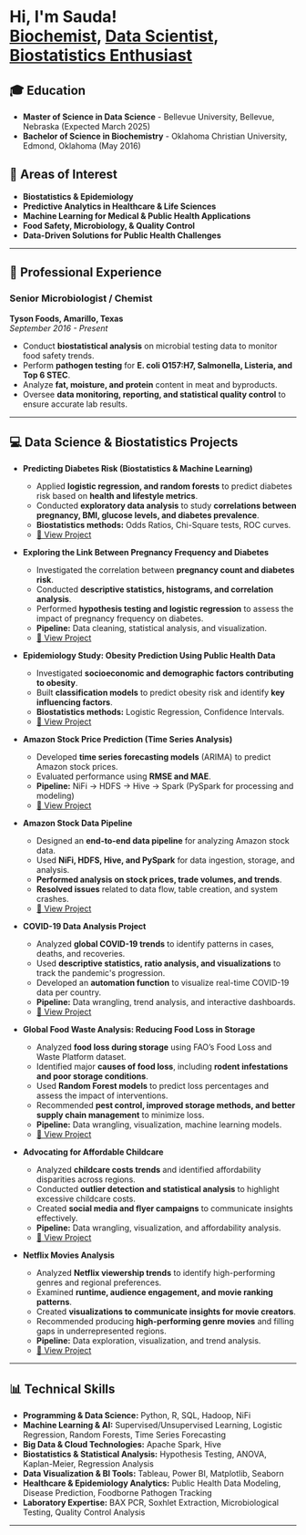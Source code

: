 <h1>Hi, I'm Sauda! <br/><a href="https://github.com/yourgithub">Biochemist</a>, <a href="https://www.linkedin.com/in/yourlinkedin/">Data Scientist</a>, <a href="https://ellessboutique.com">Biostatistics Enthusiast</a></h1>

## 🎓 Education
- **Master of Science in Data Science** - Bellevue University, Bellevue, Nebraska (Expected March 2025)
- **Bachelor of Science in Biochemistry** - Oklahoma Christian University, Edmond, Oklahoma (May 2016)

## 🔬 Areas of Interest
- **Biostatistics & Epidemiology**
- **Predictive Analytics in Healthcare & Life Sciences**
- **Machine Learning for Medical & Public Health Applications**
- **Food Safety, Microbiology, & Quality Control**
- **Data-Driven Solutions for Public Health Challenges**

---

## 🏢 Professional Experience

### **Senior Microbiologist / Chemist**  
**Tyson Foods, Amarillo, Texas**  
*September 2016 - Present*  
- Conduct **biostatistical analysis** on microbial testing data to monitor food safety trends.
- Perform **pathogen testing** for **E. coli O157:H7, Salmonella, Listeria, and Top 6 STEC**.
- Analyze **fat, moisture, and protein** content in meat and byproducts.
- Oversee **data monitoring, reporting, and statistical quality control** to ensure accurate lab results.

---

## 💻 Data Science & Biostatistics Projects

- **Predicting Diabetes Risk (Biostatistics & Machine Learning)**  
  - Applied **logistic regression, and random forests** to predict diabetes risk based on **health and lifestyle metrics**.
  - Conducted **exploratory data analysis** to study **correlations between pregnancy, BMI, glucose levels, and diabetes prevalence**.
  - **Biostatistics methods:** Odds Ratios, Chi-Square tests, ROC curves.
  - [🔗 View Project](https://github.com/saudahaywood/8.-Predicting-Diabetes-Using-Medical-Records-Data)

- **Exploring the Link Between Pregnancy Frequency and Diabetes**  
  - Investigated the correlation between **pregnancy count and diabetes risk**.
  - Conducted **descriptive statistics, histograms, and correlation analysis**.
  - Performed **hypothesis testing and logistic regression** to assess the impact of pregnancy frequency on diabetes.
  - **Pipeline:** Data cleaning, statistical analysis, and visualization.
  - [🔗 View Project](https://github.com/saudahaywood/9.-Link-Between-Pregnancy-Frequency-and-Diabetes.pdf)

- **Epidemiology Study: Obesity Prediction Using Public Health Data**  
  - Investigated **socioeconomic and demographic factors contributing to obesity**.
  - Built **classification models** to predict obesity risk and identify **key influencing factors**.
  - **Biostatistics methods:** Logistic Regression, Confidence Intervals.
  - [🔗 View Project](https://github.com/saudahaywood/Predicting-the-Development-of-Obesity-Based-on-Lifestyle)

- **Amazon Stock Price Prediction (Time Series Analysis)**  
  - Developed **time series forecasting models** (ARIMA) to predict Amazon stock prices.
  - Evaluated performance using **RMSE and MAE**.
  - **Pipeline:** NiFi → HDFS → Hive → Spark (PySpark for processing and modeling)
  - [🔗 View Project](https://github.com/saudahaywood/-Forecasting-Amazon-Stocks-Prices)

- **Amazon Stock Data Pipeline**  
  - Designed an **end-to-end data pipeline** for analyzing Amazon stock data.
  - Used **NiFi, HDFS, Hive, and PySpark** for data ingestion, storage, and analysis.
  - **Performed analysis on stock prices, trade volumes, and trends**.
  - **Resolved issues** related to data flow, table creation, and system crashes.
  - [🔗 View Project](https://github.com/saudahaywood/Amazon-Stock-Data-Pipeline-)

- **COVID-19 Data Analysis Project**  
  - Analyzed **global COVID-19 trends** to identify patterns in cases, deaths, and recoveries.
  - Used **descriptive statistics, ratio analysis, and visualizations** to track the pandemic's progression.
  - Developed an **automation function** to visualize real-time COVID-19 data per country.
  - **Pipeline:** Data wrangling, trend analysis, and interactive dashboards.
  - [🔗 View Project](https://github.com/saudahaywood/Covid-19-Data-Analysis)

- **Global Food Waste Analysis: Reducing Food Loss in Storage**  
  - Analyzed **food loss during storage** using FAO’s Food Loss and Waste Platform dataset.
  - Identified major **causes of food loss**, including **rodent infestations and poor storage conditions**.
  - Used **Random Forest models** to predict loss percentages and assess the impact of interventions.
  - Recommended **pest control, improved storage methods, and better supply chain management** to minimize loss.
  - **Pipeline:** Data wrangling, visualization, machine learning models.
  - [🔗 View Project](https://github.com/saudahaywood/-Global-Food-Waste-Analysis)
 
- **Advocating for Affordable Childcare**  
  - Analyzed **childcare costs trends** and identified affordability disparities across regions.
  - Conducted **outlier detection and statistical analysis** to highlight excessive childcare costs.
  - Created **social media and flyer campaigns** to communicate insights effectively.
  - **Pipeline:** Data wrangling, visualization, and affordability analysis.
  - [🔗 View Project](https://github.com/saudahaywood/4.-Advocating-for-Affordable-Childcare)
 
- **Netflix Movies Analysis**  
  - Analyzed **Netflix viewership trends** to identify high-performing genres and regional preferences.
  - Examined **runtime, audience engagement, and movie ranking patterns**.
  - Created **visualizations to communicate insights for movie creators**.
  - Recommended producing **high-performing genre movies** and filling gaps in underrepresented regions.
  - **Pipeline:** Data exploration, visualization, and trend analysis.
  - [🔗 View Project](https://github.com/saudahaywood/6.-Netflix-Movis-analysis)
---

## 📊 Technical Skills

- **Programming & Data Science:** Python, R, SQL, Hadoop, NiFi  
- **Machine Learning & AI:** Supervised/Unsupervised Learning, Logistic Regression, Random Forests, Time Series Forecasting 
- **Big Data & Cloud Technologies:** Apache Spark, Hive
- **Biostatistics & Statistical Analysis:** Hypothesis Testing, ANOVA, Kaplan-Meier, Regression Analysis  
- **Data Visualization & BI Tools:** Tableau, Power BI, Matplotlib, Seaborn
- **Healthcare & Epidemiology Analytics:** Public Health Data Modeling, Disease Prediction, Foodborne Pathogen Tracking  
- **Laboratory Expertise:** BAX PCR, Soxhlet Extraction, Microbiological Testing, Quality Control Analysis  

---

<!--
**yourgithub/yourgithub** is a ✨ special ✨ repository because its `README.md` appears on your GitHub profile.
-->

